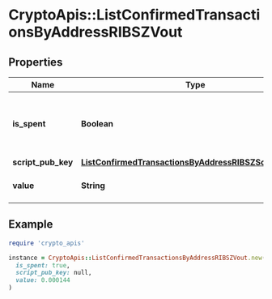 # CryptoApis::ListConfirmedTransactionsByAddressRIBSZVout

## Properties

| Name | Type | Description | Notes |
| ---- | ---- | ----------- | ----- |
| **is_spent** | **Boolean** | Defines whether the transaction output has been spent or not. |  |
| **script_pub_key** | [**ListConfirmedTransactionsByAddressRIBSZScriptPubKey**](ListConfirmedTransactionsByAddressRIBSZScriptPubKey.md) |  |  |
| **value** | **String** | Represents the specific amount. |  |

## Example

```ruby
require 'crypto_apis'

instance = CryptoApis::ListConfirmedTransactionsByAddressRIBSZVout.new(
  is_spent: true,
  script_pub_key: null,
  value: 0.000144
)
```

